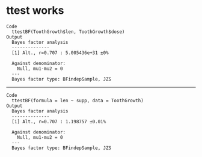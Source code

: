 # ttest works

    Code
      ttestBF(ToothGrowth$len, ToothGrowth$dose)
    Output
      Bayes factor analysis
      --------------
      [1] Alt., r=0.707 : 5.005436e+31 ±0%
      
      Against denominator:
        Null, mu1-mu2 = 0 
      ---
      Bayes factor type: BFindepSample, JZS
      

---

    Code
      ttestBF(formula = len ~ supp, data = ToothGrowth)
    Output
      Bayes factor analysis
      --------------
      [1] Alt., r=0.707 : 1.198757 ±0.01%
      
      Against denominator:
        Null, mu1-mu2 = 0 
      ---
      Bayes factor type: BFindepSample, JZS
      


